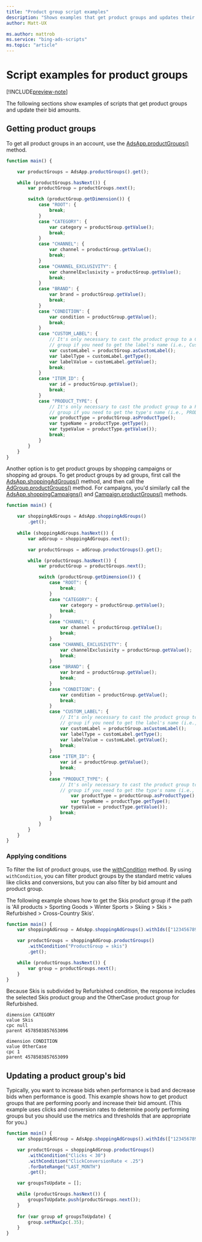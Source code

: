 ```yaml
---
title: "Product group script examples"
description: "Shows examples that get product groups and updates their bid amounts."
author: Matt-UX

ms.author: mattrob
ms.service: "bing-ads-scripts"
ms.topic: "article"
---
```


# Script examples for product groups

[!INCLUDE[preview-note](../includes/preview-note.md)]

The following sections show examples of scripts that get product groups and update their bid amounts.

## Getting product groups

To get all product groups in an account, use the [AdsApp.productGroups()](../reference/AdsApp.md#productgroups) method. 

```javascript
function main() {

    var productGroups = AdsApp.productGroups().get();

    while (productGroups.hasNext()) {
        var productGroup = productGroups.next();

        switch (productGroup.getDimension()) {
            case "ROOT": {
                break;
            }
            case "CATEGORY": {
                var category = productGroup.getValue();
                break;
            }
            case "CHANNEL": {
                var channel = productGroup.getValue();
                break;
            }
            case "CHANNEL_EXCLUSIVITY": {
                var channelExclusivity = productGroup.getValue();
                break;
            }
            case "BRAND": {
                var brand = productGroup.getValue();
                break;
            }
            case "CONDITION": {
                var condition = productGroup.getValue();
                break;
            }
            case "CUSTOM_LABEL": {
                // It's only necessary to cast the product group to a CustomLabel product
                // group if you need to get the label's name (i.e., CustomLabel0).
                var customLabel = productGroup.asCustomLabel();
                var labelType = customLabel.getType();
                var labelValue = customLabel.getValue();
                break;
            }
            case "ITEM_ID": {
                var id = productGroup.getValue();
                break;
            }
            case "PRODUCT_TYPE": {
                // It's only necessary to cast the product group to a ProductType product
                // group if you need to get the type's name (i.e., PRODUCT_TYPE_1).
                var productType = productGroup.asProductType();
                var typeName = productType.getType();
                var typeValue = productType.getValue());
                break;
            }
        }
    }
}
```

Another option is to get product groups by shopping campaigns or shopping ad groups. To get product groups by ad groups, first call the [AdsApp.shoppingAdGroups()](../reference/AdsApp.md#shoppingadgroups) method, and then call the [AdGroup.productGroups()](../reference/AdGroup.md#productgroups) method. For campaigns, you'd similarly call the [AdsApp.shoppingCampaigns()](../reference/AdsApp.md#shoppingcampaigns) and [Campaign.productGroups()](../reference/Campaign.md#productgroups) methods. 


```javascript
function main() {

    var shoppingAdGroups = AdsApp.shoppingAdGroups()
        .get();  
    
    while (shoppingAdGroups.hasNext()) {
        var adGroup = shoppingAdGroups.next();

        var productGroups = adGroup.productGroups().get();

        while (productGroups.hasNext()) {
            var productGroup = productGroups.next();

            switch (productGroup.getDimension()) {
                case "ROOT": {
                    break;
                }
                case "CATEGORY": {
                    var category = productGroup.getValue();
                    break;
                }
                case "CHANNEL": {
                    var channel = productGroup.getValue();
                    break;
                }
                case "CHANNEL_EXCLUSIVITY": {
                    var channelExclusivity = productGroup.getValue();
                    break;
                }
                case "BRAND": {
                    var brand = productGroup.getValue();
                    break;
                }
                case "CONDITION": {
                    var condition = productGroup.getValue();
                    break;
                }
                case "CUSTOM_LABEL": {
                    // It's only necessary to cast the product group to a CustomLabel product
                    // group if you need to get the label's name (i.e., CustomLabel0).
                    var customLabel = productGroup.asCustomLabel();
                    var labelType = customLabel.getType();
                    var labelValue = customLabel.getValue();
                    break;
                }
                case "ITEM_ID": {
                    var id = productGroup.getValue();
                    break;
                }
                case "PRODUCT_TYPE": {
                    // It's only necessary to cast the product group to a ProductType product
                    // group if you need to get the type's name (i.e., PRODUCT_TYPE_1).
                        var productType = productGroup.asProductType();
                        var typeName = productType.getType();
                    var typeValue = productType.getValue());
                    break;
                }
            }
        }
    }
}
```

### Applying conditions

To filter the list of product groups, use the [withCondition](../reference/ProductGroupSelector.md#withcondition-string-condition-) method. By using `withCondition`, you can filter product groups by the standard metric values like clicks and conversions, but you can also filter by bid amount and product group.

The following example shows how to get the Skis product group if the path is 'All products > Sporting Goods > Winter Sports > Skiing > Skis > Refurbished > Cross-Country Skis'.

```javascript
function main() {
    var shoppingAdGroup = AdsApp.shoppingAdGroups().withIds(["123456789"]).get().next();

    var productGroups = shoppingAdGroup.productGroups()
        .withCondition("ProductGroup = skis")
        .get();

    while (productGroups.hasNext()) {
        var group = productGroups.next();
    }
}
```

Because Skis is subdivided by Refurbished condition, the response includes the selected Skis product group and the OtherCase product group for Refurbished.

```
dimension CATEGORY
value Skis
cpc null
parent 4578503857653096

dimension CONDITION
value OtherCase
cpc 1
parent 4578503857653099
```

## Updating a product group's bid

Typically, you want to increase bids when performance is bad and decrease bids when performance is good. This example shows how to get product groups that are performing poorly and increase their bid amount. (This example uses clicks and conversion rates to determine poorly performing groups but you should use the metrics and thresholds that are appropriate for you.)


```javascript
function main() {
    var shoppingAdGroup = AdsApp.shoppingAdGroups().withIds(["123456789"]).get().next();

    var productGroups = shoppingAdGroup.productGroups()
        .withCondition("Clicks < 30")
        .withCondition("ClickConversionRate < .25")
        .forDateRange("LAST_MONTH")
        .get();

    var groupsToUpdate = [];

    while (productGroups.hasNext()) {
        groupsToUpdate.push(productGroups.next());
    }
    
    for (var group of groupsToUpdate) {
        group.setMaxCpc(.35);
    }
}
```
